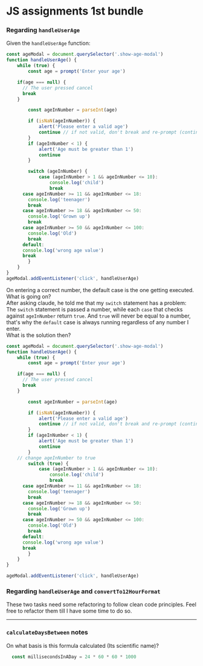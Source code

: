 # JS assignments 1st bundle

### Regarding `handleUserAge`
Given the `handleUserAge` function: 
```js
const ageModal = document.querySelector('.show-age-modal')
function handleUserAge() {
	while (true) {
		const age = prompt('Enter your age')

    if(age === null) {
      // The user pressed cancel
      break
    }

		const ageInNumber = parseInt(age)

		if (isNaN(ageInNumber)) {
			alert('Please enter a valid age')
			continue // if not valid, don't break and re-prompt (continue will reshow the prompt)
		}
		if (ageInNumber < 1) {
			alert('Age must be greater than 1')
			continue
		}

		switch (ageInNumber) {
			case (ageInNumber > 1 && ageInNumber <= 10):
				console.log('child')
				break
      case ageInNumber >= 11 && ageInNumber <= 18:
        console.log('teenager')
        break
      case ageInNumber >= 18 && ageInNumber <= 50:
        console.log('Grown up')
        break
      case ageInNumber >= 50 && ageInNumber <= 100:
        console.log('Old')
        break
      default: 
      console.log('wrong age value')
      break
		}
	}
}
ageModal.addEventListener('click', handleUserAge)
```
On entering a correct number, the default case is the one getting executed. What is going on?  
After asking claude, he told me that my `switch` statement has a problem:  
The `switch` statement is passed a number, while each `case` that checks against `ageInNumber` return `true`. And `true` will never be equal to a number, that's why the `default` case is always running regardless of any number I enter.   
What is the solution then?  
```js
const ageModal = document.querySelector('.show-age-modal')
function handleUserAge() {
	while (true) {
		const age = prompt('Enter your age')

    if(age === null) {
      // The user pressed cancel
      break
    }

		const ageInNumber = parseInt(age)

		if (isNaN(ageInNumber)) {
			alert('Please enter a valid age')
			continue // if not valid, don't break and re-prompt (continue will reshow the prompt)
		}
		if (ageInNumber < 1) {
			alert('Age must be greater than 1')
			continue
		}
    // change ageInNumber to true
		switch (true) {
			case (ageInNumber > 1 && ageInNumber <= 10):
				console.log('child')
				break
      case ageInNumber >= 11 && ageInNumber <= 18:
        console.log('teenager')
        break
      case ageInNumber >= 18 && ageInNumber <= 50:
        console.log('Grown up')
        break
      case ageInNumber >= 50 && ageInNumber <= 100:
        console.log('Old')
        break
      default: 
      console.log('wrong age value')
      break
		}
	}
}

ageModal.addEventListener('click', handleUserAge)
```
### Regarding `handleUserAge` and `convertTo12HourFormat` 
These two tasks need some refactoring to follow clean code principles. Feel free to refactor them till I have some time to do so. 
____
### `calculateDaysBetween` notes
On what basis is this formula calculated (Its scientific name)? 
```js
  const millisecondsInADay = 24 * 60 * 60 * 1000
```